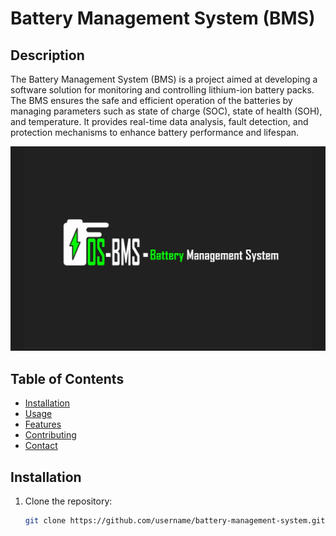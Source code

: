 # Battery Management System (BMS)

## Description

The Battery Management System (BMS) is a project aimed at developing a software solution for monitoring and controlling lithium-ion battery packs. The BMS ensures the safe and efficient operation of the batteries by managing parameters such as state of charge (SOC), state of health (SOH), and temperature. It provides real-time data analysis, fault detection, and protection mechanisms to enhance battery performance and lifespan.

![BMS](https://github.com/Abdelrhman97/Battery-Management-System/blob/main/BMS.jpeg)

## Table of Contents

- [Installation](#installation)
- [Usage](#usage)
- [Features](#features)
- [Contributing](#contributing)
- [Contact](#contact)

## Installation

1. Clone the repository:

   ```bash
   git clone https://github.com/username/battery-management-system.git
